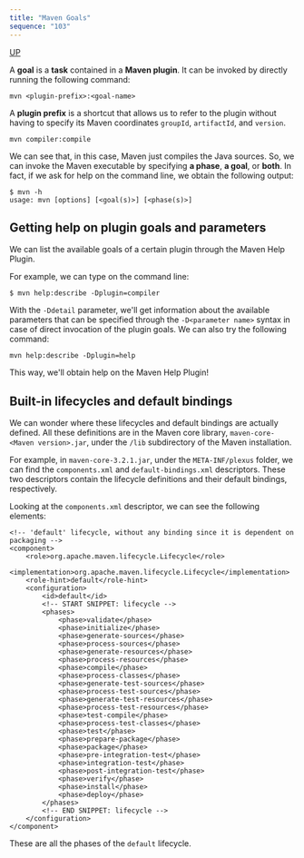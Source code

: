```yaml
---
title: "Maven Goals"
sequence: "103"
---
```


[UP](/maven-index.html)


A **goal** is a **task** contained in a **Maven plugin**.
It can be invoked by directly running the following command:

```text
mvn <plugin-prefix>:<goal-name>
```

A **plugin prefix** is a shortcut
that allows us to refer to the plugin without having to specify
its Maven coordinates `groupId`, `artifactId`, and `version`.

```text
mvn compiler:compile
```

We can see that, in this case, Maven just compiles the Java sources.
So, we can invoke the Maven executable by specifying **a phase**, **a goal**, or **both**.
In fact, if we ask for help on the command line, we obtain the following output:

```text
$ mvn -h
usage: mvn [options] [<goal(s)>] [<phase(s)>]
```

## Getting help on plugin goals and parameters

We can list the available goals of a certain plugin through the Maven Help Plugin.

For example, we can type on the command line:

```text
$ mvn help:describe -Dplugin=compiler
```

With the `-Ddetail` parameter, we'll get information about the available parameters
that can be specified through the `-D<parameter name>` syntax in case of direct invocation of the plugin goals.
We can also try the following command:

```text
mvn help:describe -Dplugin=help
```

This way, we'll obtain help on the Maven Help Plugin!

## Built-in lifecycles and default bindings

We can wonder where these lifecycles and default bindings are actually defined.
All these definitions are in the Maven core library, `maven-core-<Maven version>.jar`,
under the `/lib` subdirectory of the Maven installation.  

For example, in `maven-core-3.2.1.jar`, under the `META-INF/plexus` folder,
we can find the `components.xml` and `default-bindings.xml` descriptors.
These two descriptors contain the lifecycle definitions and their default bindings, respectively.

Looking at the `components.xml` descriptor, we can see the following elements:

```text
<!-- 'default' lifecycle, without any binding since it is dependent on packaging -->
<component>
    <role>org.apache.maven.lifecycle.Lifecycle</role>
    <implementation>org.apache.maven.lifecycle.Lifecycle</implementation>
    <role-hint>default</role-hint>
    <configuration>
        <id>default</id>
        <!-- START SNIPPET: lifecycle -->
        <phases>
            <phase>validate</phase>
            <phase>initialize</phase>
            <phase>generate-sources</phase>
            <phase>process-sources</phase>
            <phase>generate-resources</phase>
            <phase>process-resources</phase>
            <phase>compile</phase>
            <phase>process-classes</phase>
            <phase>generate-test-sources</phase>
            <phase>process-test-sources</phase>
            <phase>generate-test-resources</phase>
            <phase>process-test-resources</phase>
            <phase>test-compile</phase>
            <phase>process-test-classes</phase>
            <phase>test</phase>
            <phase>prepare-package</phase>
            <phase>package</phase>
            <phase>pre-integration-test</phase>
            <phase>integration-test</phase>
            <phase>post-integration-test</phase>
            <phase>verify</phase>
            <phase>install</phase>
            <phase>deploy</phase>
        </phases>
        <!-- END SNIPPET: lifecycle -->
    </configuration>
</component>
```

These are all the phases of the `default` lifecycle.
